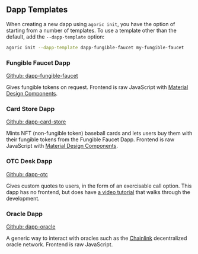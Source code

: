 ## Dapp Templates

When creating a new dapp using `agoric init`, you have the option of
starting from a number of templates. To use a template other than the default, add the
`--dapp-template` option:

```sh
agoric init --dapp-template dapp-fungible-faucet my-fungible-faucet
```

### Fungible Faucet Dapp

[Github:
dapp-fungible-faucet](https://github.com/Agoric/dapp-fungible-faucet#fungible-faucet-dapp)

Gives fungible tokens on request. Frontend is raw JavaScript with
[Material Design Components](https://material-components.github.io/material-components-web-catalog/#/).

### Card Store Dapp

[Github: dapp-card-store](https://github.com/Agoric/dapp-card-store#baseball-card-store-dapp)

Mints NFT (non-fungible token) baseball cards and lets users buy them with their
fungible tokens from the Fungible Faucet Dapp. Frontend is raw
JavaScript with [Material Design
Components](https://material-components.github.io/material-components-web-catalog/#/).

### OTC Desk Dapp

[Github: dapp-otc](https://github.com/Agoric/dapp-otc)

Gives custom quotes to users, in the form of an exercisable call
option. This dapp has no frontend, but does have [a video
tutorial](https://www.youtube.com/watch?v=faxrecQgEio) that walks
through the development.

### Oracle Dapp

[Github: dapp-oracle](https://github.com/Agoric/dapp-oracle)

A generic way to interact with oracles such as the [Chainlink](https://chain.link)
decentralized oracle network. Frontend is raw JavaScript.
